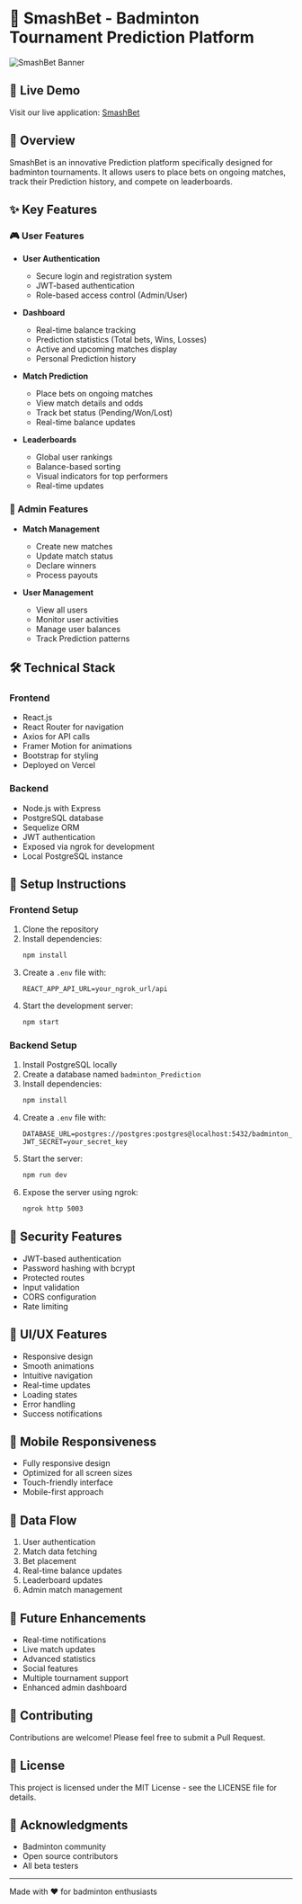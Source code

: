 # 🏸 SmashBet - Badminton Tournament Prediction Platform

![SmashBet Banner](https://smashbet-ten.vercel.app/static/media/banner.7c3b8a9f.png)

## 🌟 Live Demo
Visit our live application: [SmashBet](https://smashbet-ten.vercel.app/login)

## 📝 Overview
SmashBet is an innovative Prediction platform specifically designed for badminton tournaments. It allows users to place bets on ongoing matches, track their Prediction history, and compete on leaderboards.

## ✨ Key Features

### 🎮 User Features
- **User Authentication**
  - Secure login and registration system
  - JWT-based authentication
  - Role-based access control (Admin/User)

- **Dashboard**
  - Real-time balance tracking
  - Prediction statistics (Total bets, Wins, Losses)
  - Active and upcoming matches display
  - Personal Prediction history

- **Match Prediction**
  - Place bets on ongoing matches
  - View match details and odds
  - Track bet status (Pending/Won/Lost)
  - Real-time balance updates

- **Leaderboards**
  - Global user rankings
  - Balance-based sorting
  - Visual indicators for top performers
  - Real-time updates

### 👑 Admin Features
- **Match Management**
  - Create new matches
  - Update match status
  - Declare winners
  - Process payouts

- **User Management**
  - View all users
  - Monitor user activities
  - Manage user balances
  - Track Prediction patterns

## 🛠️ Technical Stack

### Frontend
- React.js
- React Router for navigation
- Axios for API calls
- Framer Motion for animations
- Bootstrap for styling
- Deployed on Vercel

### Backend
- Node.js with Express
- PostgreSQL database
- Sequelize ORM
- JWT authentication
- Exposed via ngrok for development
- Local PostgreSQL instance

## 🔧 Setup Instructions

### Frontend Setup
1. Clone the repository
2. Install dependencies:
   ```bash
   npm install
   ```
3. Create a `.env` file with:
   ```
   REACT_APP_API_URL=your_ngrok_url/api
   ```
4. Start the development server:
   ```bash
   npm start
   ```

### Backend Setup
1. Install PostgreSQL locally
2. Create a database named `badminton_Prediction`
3. Install dependencies:
   ```bash
   npm install
   ```
4. Create a `.env` file with:
   ```
   DATABASE_URL=postgres://postgres:postgres@localhost:5432/badminton_Prediction
   JWT_SECRET=your_secret_key
   ```
5. Start the server:
   ```bash
   npm run dev
   ```
6. Expose the server using ngrok:
   ```bash
   ngrok http 5003
   ```

## 🔐 Security Features
- JWT-based authentication
- Password hashing with bcrypt
- Protected routes
- Input validation
- CORS configuration
- Rate limiting

## 🎨 UI/UX Features
- Responsive design
- Smooth animations
- Intuitive navigation
- Real-time updates
- Loading states
- Error handling
- Success notifications

## 📱 Mobile Responsiveness
- Fully responsive design
- Optimized for all screen sizes
- Touch-friendly interface
- Mobile-first approach

## 🔄 Data Flow
1. User authentication
2. Match data fetching
3. Bet placement
4. Real-time balance updates
5. Leaderboard updates
6. Admin match management

## 🚀 Future Enhancements
- Real-time notifications
- Live match updates
- Advanced statistics
- Social features
- Multiple tournament support
- Enhanced admin dashboard

## 🤝 Contributing
Contributions are welcome! Please feel free to submit a Pull Request.

## 📄 License
This project is licensed under the MIT License - see the LICENSE file for details.


## 🙏 Acknowledgments
- Badminton community
- Open source contributors
- All beta testers

---
Made with ❤️ for badminton enthusiasts
